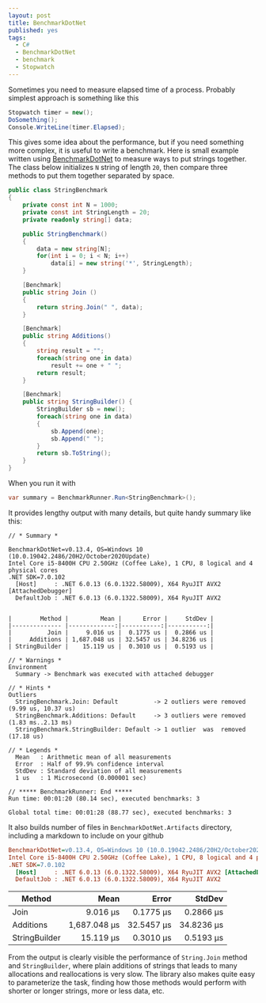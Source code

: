 ```yaml
---
layout: post
title: BenchmarkDotNet
published: yes
tags:
  - C#
  - BenchmarkDotNet
  - benchmark
  - Stopwatch
---
```

Sometimes you need to measure elapsed time of a process. Probably simplest approach is something like this

```c#
Stopwatch timer = new();
DoSomething();
Console.WriteLine(timer.Elapsed);
```

This gives some idea about the performance, but if you need something more complex, it is useful to write a benchmark. Here is small example written using [BenchmarkDotNet][1] to measure ways to put strings together. The class below initializes `N` string of length `20`, then compare three methods to put them together separated by space. 

```c#
public class StringBenchmark
{
    private const int N = 1000;
    private const int StringLength = 20;
    private readonly string[] data;

    public StringBenchmark() 
    { 
        data = new string[N];
        for(int i = 0; i < N; i++)
            data[i] = new string('*', StringLength);
    }

    [Benchmark]
    public string Join ()
    {
        return string.Join(" ", data);
    }

    [Benchmark]
    public string Additions()
    {
        string result = "";
        foreach(string one in data)
            result += one + " ";
        return result;
    }

    [Benchmark]
    public string StringBuilder() {
        StringBuilder sb = new();
        foreach(string one in data)
        {
            sb.Append(one);
            sb.Append(" ");
        }
        return sb.ToString();
    }
}
```

When you run it with 

```c#
var summary = BenchmarkRunner.Run<StringBenchmark>();
```

It provides lengthy output with many details, but quite handy summary like this:

```
// * Summary *

BenchmarkDotNet=v0.13.4, OS=Windows 10 (10.0.19042.2486/20H2/October2020Update)
Intel Core i5-8400H CPU 2.50GHz (Coffee Lake), 1 CPU, 8 logical and 4 physical cores
.NET SDK=7.0.102
  [Host]     : .NET 6.0.13 (6.0.1322.58009), X64 RyuJIT AVX2 [AttachedDebugger]
  DefaultJob : .NET 6.0.13 (6.0.1322.58009), X64 RyuJIT AVX2


|        Method |         Mean |      Error |     StdDev |
|-------------- |-------------:|-----------:|-----------:|
|          Join |     9.016 us |  0.1775 us |  0.2866 us |
|     Additions | 1,687.048 us | 32.5457 us | 34.8236 us |
| StringBuilder |    15.119 us |  0.3010 us |  0.5193 us |

// * Warnings *
Environment
  Summary -> Benchmark was executed with attached debugger

// * Hints *
Outliers
  StringBenchmark.Join: Default          -> 2 outliers were removed (9.99 us, 10.37 us)
  StringBenchmark.Additions: Default     -> 3 outliers were removed (1.83 ms..2.13 ms)
  StringBenchmark.StringBuilder: Default -> 1 outlier  was  removed (17.18 us)

// * Legends *
  Mean   : Arithmetic mean of all measurements
  Error  : Half of 99.9% confidence interval
  StdDev : Standard deviation of all measurements
  1 us   : 1 Microsecond (0.000001 sec)

// ***** BenchmarkRunner: End *****
Run time: 00:01:20 (80.14 sec), executed benchmarks: 3

Global total time: 00:01:28 (88.77 sec), executed benchmarks: 3
```

It also builds number of files in `BenchmarkDotNet.Artifacts` directory, including a markdown to include on your github

``` ini
BenchmarkDotNet=v0.13.4, OS=Windows 10 (10.0.19042.2486/20H2/October2020Update)
Intel Core i5-8400H CPU 2.50GHz (Coffee Lake), 1 CPU, 8 logical and 4 physical cores
.NET SDK=7.0.102
  [Host]     : .NET 6.0.13 (6.0.1322.58009), X64 RyuJIT AVX2 [AttachedDebugger]
  DefaultJob : .NET 6.0.13 (6.0.1322.58009), X64 RyuJIT AVX2
```

|        Method |         Mean |      Error |     StdDev |
|-------------- |-------------:|-----------:|-----------:|
|          Join |     9.016 μs |  0.1775 μs |  0.2866 μs |
|     Additions | 1,687.048 μs | 32.5457 μs | 34.8236 μs |
| StringBuilder |    15.119 μs |  0.3010 μs |  0.5193 μs |

From the output is clearly visible the performance of `String.Join` method and `StringBuilder`, where plain additions of strings that leads to many allocations and reallocations is very slow. The library also makes quite easy to parameterize the task, finding how those methods would perform with shorter or longer strings, more or less data, etc.


[1]: https://benchmarkdotnet.org/index.html
